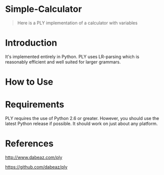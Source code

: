 # Simple-Calculator

> Here is a PLY implementation of a calculator with variables

# Introduction

 It's implemented entirely in Python.
 PLY uses LR-parsing which is reasonably efficient and well suited for larger grammars.

# How to Use

# Requirements

PLY requires the use of Python 2.6 or greater. However, you should use the latest Python release if possible. It should work on just about any platform.

# References

http://www.dabeaz.com/ply

https://github.com/dabeaz/ply


